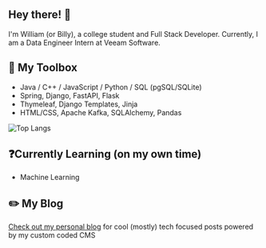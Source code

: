 ## Hey there! 👋
I'm William (or Billy), a college student and Full Stack Developer. 
Currently, I am a Data Engineer Intern at Veeam Software.

## :toolbox: My Toolbox
* Java / C++ / JavaScript / Python / SQL (pgSQL/SQLite)
* Spring, Django, FastAPI, Flask
* Thymeleaf, Django Templates, Jinja
* HTML/CSS, Apache Kafka, SQLAlchemy, Pandas
  
![Top Langs](https://github-readme-stats.vercel.app/api/top-langs/?username=WilliamStanton&layout=compact&bg_color=161716&hide_border=true&text_color=EFEFEF)

## ❓Currently Learning (on my own time)
* Machine Learning

## ✏️ My Blog
[Check out my personal blog](https://billystanton.com) for cool (mostly) tech focused posts powered by my custom coded CMS
